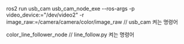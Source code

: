ros2 run usb_cam usb_cam_node_exe --ros-args -p video_device:="/dev/video2" -r image_raw:=/camera/camera/color/image_raw
// usb_cam 켜는 명령어

color_line_follower_node
// line_follow.py 켜는 명령어
